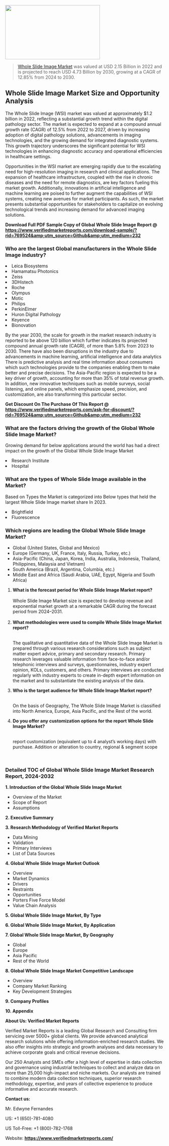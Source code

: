 
<img src="https://ffe5etoiles.com/wp-content/uploads/2024/12/MST1-300x171.png" alt="" width="300" height="171" class="alignnone size-medium wp-image-20088" /><blockquote><p><p><a href="https://www.verifiedmarketreports.com/download-sample/?rid=769524&utm_source=Github&utm_medium=232" target="_blank">Whole Slide Image Market</a> was valued at USD 2.15 Billion in 2022 and is projected to reach USD 4.73 Billion by 2030, growing at a CAGR of 12.85% from 2024 to 2030.</p></blockquote><p><h2>Whole Slide Image Market Size and Opportunity Analysis</h2><p>The Whole Slide Image (WSI) market was valued at approximately $1.2 billion in 2022, reflecting a substantial growth trend within the digital pathology sector. The market is expected to expand at a compound annual growth rate (CAGR) of 12.5% from 2022 to 2027, driven by increasing adoption of digital pathology solutions, advancements in imaging technologies, and the growing demand for integrated diagnostic systems. This growth trajectory underscores the significant potential for WSI technologies in enhancing diagnostic accuracy and operational efficiencies in healthcare settings.</p><p>Opportunities in the WSI market are emerging rapidly due to the escalating need for high-resolution imaging in research and clinical applications. The expansion of healthcare infrastructure, coupled with the rise in chronic diseases and the need for remote diagnostics, are key factors fueling this market growth. Additionally, innovations in artificial intelligence and machine learning are poised to further augment the capabilities of WSI systems, creating new avenues for market participants. As such, the market presents substantial opportunities for stakeholders to capitalize on evolving technological trends and increasing demand for advanced imaging solutions.</p></p><p class=""><strong>Download Full PDF Sample Copy of Global Whole Slide Image Report @ <a href="https://www.verifiedmarketreports.com/download-sample/?rid=769524&amp;utm_source=Github&amp;utm_medium=232" target="_blank">https://www.verifiedmarketreports.com/download-sample/?rid=769524&amp;utm_source=Github&amp;utm_medium=232</a></strong></p><h3 id="" class="">Who are the largest Global manufacturers in the Whole Slide Image industry?</h3><p><li>Leica Biosystems</li><li> Hamamatsu Photonics</li><li> Zeiss</li><li> 3DHistech</li><li> Roche</li><li> Olympus</li><li> Motic</li><li> Philips</li><li> PerkinElmer</li><li> Huron Digital Pathology</li><li> Keyence</li><li> Bionovation</li></p><div class=""><div class="" dir="" data-message-author-role="" data-message-id="" data-message-model-slug=""><div class=""><div class=""><div class=""><div class="" dir="" data-message-author-role="" data-message-id="" data-message-model-slug=""><div class=""><div class=""><p>By the year 2030, the scale for growth in the market research industry is reported to be above 120 billion which further indicates its projected compound annual growth rate (CAGR), of more than 5.8% from 2023 to 2030. There have also been disruptions in the industry due to advancements in machine learning, artificial intelligence and data analytics There is predictive analysis and real time information about consumers which such technologies provide to the companies enabling them to make better and precise decisions. The Asia-Pacific region is expected to be a key driver of growth, accounting for more than 35% of total revenue growth. In addition, new innovative techniques such as mobile surveys, social listening, and online panels, which emphasize speed, precision, and customization, are also transforming this particular sector.</p><p><strong>Get Discount On The Purchase Of This Report @&nbsp; <a href="https://www.verifiedmarketreports.com/ask-for-discount/?rid=769524&amp;utm_source=Github&amp;utm_medium=232" target="_blank">https://www.verifiedmarketreports.com/ask-for-discount/?rid=769524&amp;utm_source=Github&amp;utm_medium=232</a></strong></p></div></div></div></div></div></div></div></div><h3 id="" class="">What are the factors driving the growth of the Global Whole Slide Image Market?</h3><p id="" class="">Growing demand for below applications around the world has had a direct impact on the growth of the Global Whole Slide Image Market</p><p id="" class=""><li>Research Institute</li><li> Hospital</li></p><h3 id="" class="">What are the types of Whole Slide Image available in the Market?</h3><p id="" class="">Based on Types the Market is categorized into Below types that held the largest Whole Slide Image market share In 2023.</p><p id="" class=""><li>Brightfield</li><li> Fluorescence</li></p><h3 id="" class="">Which regions are leading the Global Whole Slide Image Market?</h3><ul><li>Global (United States, Global and Mexico)</li><li>Europe (Germany, UK, France, Italy, Russia, Turkey, etc.)</li><li>Asia-Pacific (China, Japan, Korea, India, Australia, Indonesia, Thailand, Philippines, Malaysia and Vietnam)</li><li>South America (Brazil, Argentina, Columbia, etc.)</li><li>Middle East and Africa (Saudi Arabia, UAE, Egypt, Nigeria and South Africa)</li></ul><p><ol><li><strong>What is the forecast period for Whole Slide Image Market report?<br /></strong><br /><span data-sheets-root="1" data-sheets-value="{&quot;1&quot;:2,&quot;2&quot;:&quot;XXXX size is expected to develop revenue and exponential market growth at a remarkable CAGR during the forecast period from 2024&ndash;2030.&quot;}" data-sheets-userformat="{&quot;2&quot;:12674,&quot;4&quot;:{&quot;1&quot;:2,&quot;2&quot;:16776960},&quot;10&quot;:2,&quot;11&quot;:0,&quot;15&quot;:&quot;Arial&quot;,&quot;16&quot;:12}">Whole Slide Image Market size is expected to develop revenue and exponential market growth at a remarkable CAGR during the forecast period from 2024&ndash;2031.</span><br /><br /></li><li><strong>What methodologies were used to compile Whole Slide Image Market report?<br /><br /></strong><p>The qualitative and quantitative data of the&nbsp;Whole Slide Image Market is prepared through various research considerations such as subject matter expert advice, primary and secondary research. Primary research leverages valuable information from face-to-face and/or telephonic interviews and surveys, questionnaires, industry expert opinion, KOLs, customers, and others. Primary interviews are conducted regularly with industry experts to create in-depth expert information on the market and to substantiate the existing analysis of the data.&nbsp;</p></li><li><strong>Who is the target audience for Whole Slide Image Market report?<br /><br /></strong><p>On the basis of Geography, The&nbsp;Whole Slide Image Market is classified into North America, Europe, Asia Pacific, and the Rest of the world.</p></li><li><strong>Do you offer any customization options for the report Whole Slide Image Market?<br /><br /></strong><p>report customization (equivalent up to 4 analyst&rsquo;s working days) with purchase. Addition or alteration to country, regional &amp; segment scope</p><p>&nbsp;</p></li></ol></p><h3 id="" class="">Detailed TOC of Global Whole Slide Image Market Research Report, 2024-2032</h3><p id="" class=""><strong>1. Introduction of the Global Whole Slide Image Market</strong></p><ul><li>Overview of the Market</li><li>Scope of Report</li><li>Assumptions</li></ul><p id="" class=""><strong>2. Executive Summary</strong></p><p id="" class=""><strong>3. Research Methodology of&nbsp;Verified Market Reports</strong></p><ul><li>Data Mining</li><li>Validation</li><li>Primary Interviews</li><li>List of Data Sources</li></ul><p id="" class=""><strong>4. Global Whole Slide Image Market Outlook</strong></p><ul><li>Overview</li><li>Market Dynamics</li><li>Drivers</li><li>Restraints</li><li>Opportunities</li><li>Porters Five Force Model</li><li>Value Chain Analysis</li></ul><p id="" class=""><strong>5. Global Whole Slide Image Market, By&nbsp;Type</strong></p><p id="" class=""><strong>6. Global Whole Slide Image Market, By Application</strong></p><p id="" class=""><strong>7. Global Whole Slide Image Market, By Geography</strong></p><ul><li>Global</li><li>Europe</li><li>Asia Pacific</li><li>Rest of the World</li></ul><p id="" class=""><strong>8. Global Whole Slide Image Market Competitive Landscape</strong></p><ul><li>Overview</li><li>Company Market Ranking</li><li>Key Development Strategies</li></ul><p id="" class=""><strong>9. Company Profiles</strong></p><p id="" class=""><strong>10. Appendix</strong></p><p id="" class=""><strong>About Us: Verified Market Reports</strong></p><p id="" class="">Verified Market Reports is a leading Global Research and Consulting firm servicing over 5000+ global clients. We provide advanced analytical research solutions while offering information-enriched research studies. We also offer insights into strategic and growth analyses and data necessary to achieve corporate goals and critical revenue decisions.</p><p id="" class="">Our 250 Analysts and SMEs offer a high level of expertise in data collection and governance using industrial techniques to collect and analyze data on more than 25,000 high-impact and niche markets. Our analysts are trained to combine modern data collection techniques, superior research methodology, expertise, and years of collective experience to produce informative and accurate research.</p><p id="" class=""><strong>Contact us:</strong></p><p id="" class="">Mr. Edwyne Fernandes</p><p id="" class="">US: +1 (650)-781-4080</p><p id="" class="">US Toll-Free: +1 (800)-782-1768</p><p id="" class="">Website: <a target="" data-test-app-aware-link=""><strong>https://www.verifiedmarketreports.com/</strong></a></p>
